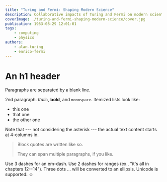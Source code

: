 ```yaml
---
title: "Turing and Fermi: Shaping Modern Science"
description: Collaborative impacts of Turing and Fermi on modern scientific fields.
coverImage: ./turing-and-fermi-shaping-modern-science/cover.jpg
publication: 1953-08-29 12:01:01
tags: 
    - computing
    - physics
authors: 
    - alan-turing
    - enrico-fermi
---
```



# An h1 header

Paragraphs are separated by a blank line.

2nd paragraph. *Italic*, **bold**, and `monospace`. Itemized lists
look like:

  * this one
  * that one
  * the other one

Note that --- not considering the asterisk --- the actual text
content starts at 4-columns in.

> Block quotes are
> written like so.
>
> They can span multiple paragraphs,
> if you like.

Use 3 dashes for an em-dash. Use 2 dashes for ranges (ex., "it's all
in chapters 12--14"). Three dots ... will be converted to an ellipsis.
Unicode is supported. ☺
